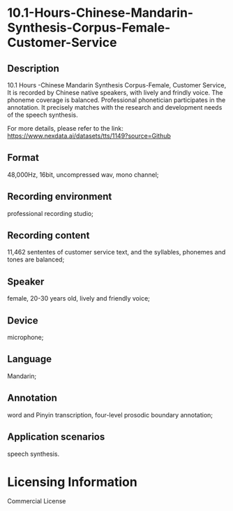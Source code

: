 # 10.1-Hours-Chinese-Mandarin-Synthesis-Corpus-Female-Customer-Service


## Description
10.1 Hours -Chinese Mandarin Synthesis Corpus-Female, Customer Service, It is recorded by Chinese native speakers, with lively and frindly voice. The phoneme coverage is balanced. Professional phonetician participates in the annotation. It precisely matches with the research and development needs of the speech synthesis.

For more details, please refer to the link: https://www.nexdata.ai/datasets/tts/1149?source=Github


## Format
48,000Hz, 16bit, uncompressed wav, mono channel;

## Recording environment
professional recording studio;

## Recording content
11,462 sententes of customer service text, and the syllables, phonemes and tones are balanced;

## Speaker
female, 20-30 years old, lively and friendly voice;

## Device
microphone;

## Language
Mandarin;

## Annotation
word and Pinyin transcription, four-level prosodic boundary annotation;

## Application scenarios
speech synthesis.

# Licensing Information
Commercial License
